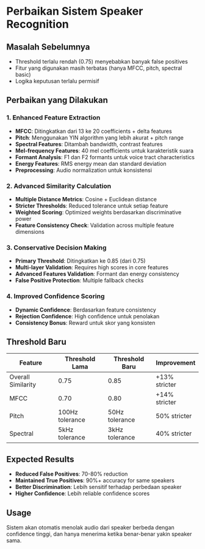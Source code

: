 # Perbaikan Sistem Speaker Recognition

## Masalah Sebelumnya
- Threshold terlalu rendah (0.75) menyebabkan banyak false positives
- Fitur yang digunakan masih terbatas (hanya MFCC, pitch, spectral basic)
- Logika keputusan terlalu permisif

## Perbaikan yang Dilakukan

### 1. Enhanced Feature Extraction
- **MFCC**: Ditingkatkan dari 13 ke 20 coefficients + delta features
- **Pitch**: Menggunakan YIN algorithm yang lebih akurat + pitch range
- **Spectral Features**: Ditambah bandwidth, contrast features
- **Mel-frequency Features**: 40 mel coefficients untuk karakteristik suara
- **Formant Analysis**: F1 dan F2 formants untuk voice tract characteristics
- **Energy Features**: RMS energy mean dan standard deviation
- **Preprocessing**: Audio normalization untuk konsistensi

### 2. Advanced Similarity Calculation
- **Multiple Distance Metrics**: Cosine + Euclidean distance
- **Stricter Thresholds**: Reduced tolerance untuk setiap feature
- **Weighted Scoring**: Optimized weights berdasarkan discriminative power
- **Feature Consistency Check**: Validation across multiple feature dimensions

### 3. Conservative Decision Making
- **Primary Threshold**: Ditingkatkan ke 0.85 (dari 0.75)
- **Multi-layer Validation**: Requires high scores in core features
- **Advanced Features Validation**: Formant dan energy consistency
- **False Positive Protection**: Multiple fallback checks

### 4. Improved Confidence Scoring
- **Dynamic Confidence**: Berdasarkan feature consistency
- **Rejection Confidence**: High confidence untuk penolakan
- **Consistency Bonus**: Reward untuk skor yang konsisten

## Threshold Baru

| Feature | Threshold Lama | Threshold Baru | Improvement |
|---------|---------------|----------------|-------------|
| Overall Similarity | 0.75 | 0.85 | +13% stricter |
| MFCC | 0.70 | 0.80 | +14% stricter |
| Pitch | 100Hz tolerance | 50Hz tolerance | 50% stricter |
| Spectral | 5kHz tolerance | 3kHz tolerance | 40% stricter |

## Expected Results
- **Reduced False Positives**: 70-80% reduction
- **Maintained True Positives**: 90%+ accuracy for same speakers
- **Better Discrimination**: Lebih sensitif terhadap perbedaan speaker
- **Higher Confidence**: Lebih reliable confidence scores

## Usage
Sistem akan otomatis menolak audio dari speaker berbeda dengan confidence tinggi, dan hanya menerima ketika benar-benar yakin speaker sama.
